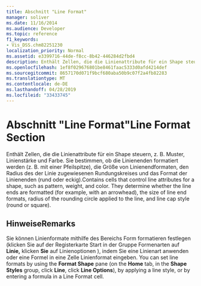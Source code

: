 ```yaml
---
title: Abschnitt "Line Format"
manager: soliver
ms.date: 11/16/2014
ms.audience: Developer
ms.topic: reference
f1_keywords:
- Vis_DSS.chm82251230
localization_priority: Normal
ms.assetid: e3399716-44de-f8cc-8b42-446284d2fbd4
description: Enthält Zellen, die die Linienattribute für ein Shape steuern, z. B. Muster, Linienstärke und Farbe. Sie bestimmen, ob die Linienenden formatiert werden (z. B. mit einer Pfeilspitze), die Größe von Linienendformaten, den Radius des der Linie zugewiesenen Rundungskreises und das Format der Linienenden (rund oder eckig).
ms.openlocfilehash: 1ef8f029676801be8461faac5333d0afd4214def
ms.sourcegitcommit: 8657170d071f9bcf680aba50b9c07f2a4fb82283
ms.translationtype: MT
ms.contentlocale: de-DE
ms.lasthandoff: 04/28/2019
ms.locfileid: "33433745"
---
```

# <a name="line-format-section"></a><span data-ttu-id="8235f-104">Abschnitt "Line Format"</span><span class="sxs-lookup"><span data-stu-id="8235f-104">Line Format Section</span></span>

<span data-ttu-id="8235f-p102">Enthält Zellen, die die Linienattribute für ein Shape steuern, z. B. Muster, Linienstärke und Farbe. Sie bestimmen, ob die Linienenden formatiert werden (z. B. mit einer Pfeilspitze), die Größe von Linienendformaten, den Radius des der Linie zugewiesenen Rundungskreises und das Format der Linienenden (rund oder eckig).</span><span class="sxs-lookup"><span data-stu-id="8235f-p102">Contains cells that control line attributes for a shape, such as pattern, weight, and color. They determine whether the line ends are formatted (for example, with an arrowhead), the size of line end formats, radius of the rounding circle applied to the line, and line cap style (round or square).</span></span>
  
## <a name="remarks"></a><span data-ttu-id="8235f-107">Hinweise</span><span class="sxs-lookup"><span data-stu-id="8235f-107">Remarks</span></span>

<span data-ttu-id="8235f-108">Sie können Linienformate mithilfe des Bereichs Form  formatieren festlegen  (klicken Sie auf der Registerkarte Start in der Gruppe Formenarten auf **Linie,** klicken **Sie** auf Linienoptionen ), indem Sie eine Linienart anwenden oder eine Formel in eine Zelle Linienformat eingeben. </span><span class="sxs-lookup"><span data-stu-id="8235f-108">You can set line formats by using the **Format Shape** pane (on the **Home** tab, in the **Shape Styles** group, click **Line**, click **Line Options**), by applying a line style, or by entering a formula in a Line Format cell.</span></span>
  

